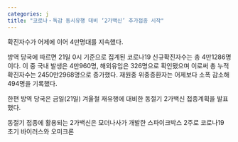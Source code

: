 ```yaml
---
categories: j
title: "코로나‧독감 동시유행 대비 ‘2가백신’ 추가접종 시작"
---
```

확진자수가 어제에 이어 4만명대를 지속했다.

방역 당국에 따르면 21일 0시 기준으로 집계된 코로나19 신규확진자수는 총 4만1286명이다. 이 중 국내 발생은 4만960명, 해외유입은 326명으로 확인됐으며 이로써 총 누적확진자수는 2450만2968명으로 증가했다. 재원중 위중증환자는 어제보다 소폭 감소해 494명을 기록했다.

한편 방역 당국은 금일(21일) 겨울철 재유행에 대비한 동절기 2가백신 접종계획을 발표했다.

동절기 접종에 활용되는 2가백신은 모더나사가 개발한 스파이크박스 2주로 코로나19 초기 바이러스와 오미크론 